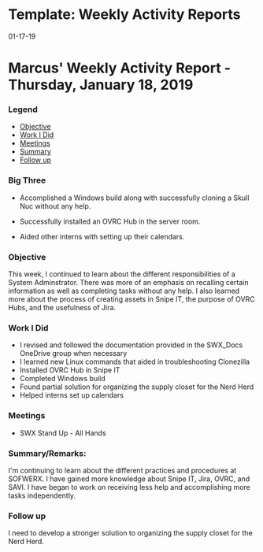 # Template: Weekly Activity Reports
01-17-19
# Marcus' Weekly Activity Report - Thursday, January 18, 2019
### Legend
 - [Objective](#objective)
 - [Work I Did](#work-i-did)
 - [Meetings](#meetings)
 - [Summary](#summary)
 - [Follow up](#follow-up)

### Big Three

- Accomplished a Windows build along with successfully cloning a Skull Nuc without any help.

- Successfully installed an OVRC Hub in the server room.  
- Aided other interns with setting up their calendars. 

### Objective

This week, I continued to learn about the different responsibilities of a System Adminstrator. There was more of an emphasis on recalling certain information as well as completing tasks without any help. I also learned more about the process of creating assets in Snipe IT, the purpose of OVRC Hubs, and the usefulness of Jira.

### Work I Did

- I revised and followed the documentation provided in the SWX_Docs OneDrive group when necessary
- I learned new Linux commands that aided in troubleshooting Clonezilla
- Installed OVRC Hub in Snipe IT
- Completed Windows build
- Found partial solution for organizing the supply closet for the Nerd Herd
- Helped interns set up calendars


### Meetings
  - SWX Stand Up - All Hands

### Summary/Remarks:

I'm continuing to learn about the different practices and procedures at SOFWERX. I have gained more knowledge about Snipe IT, Jira, OVRC, and SAVI. I have began to work on receiving less help and accomplishing more tasks independently. 

### Follow up

 I need to develop a stronger solution to organizing the supply closet for the Nerd Herd.
